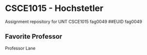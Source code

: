 # CSCE1015 - Hochstetler
Assignment repository for UNT CSCE1015
fag0049
##EUID
fag0049
## Favorite Professor
Professor Lane
